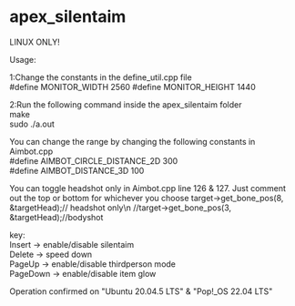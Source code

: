 # apex_silentaim  
  
LINUX ONLY!  
  
Usage:  
  
1:Change the constants in the define_util.cpp file  
#define MONITOR_WIDTH 2560
#define MONITOR_HEIGHT 1440  

2:Run the following command inside the apex_silentaim folder  
make  
sudo ./a.out
  
You can change the range by changing the following constants in Aimbot.cpp  
#define AIMBOT_CIRCLE_DISTANCE_2D 300  
#define AIMBOT_DISTANCE_3D 100  

You can toggle headshot only in Aimbot.cpp line 126 & 127.
Just comment out the top or bottom for whichever you choose
target->get_bone_pos(8, &targetHead);// headshot only\n
 //target->get_bone_pos(3, &targetHead);//bodyshot
  
key:  
Insert -> enable/disable silentaim  
Delete -> speed down  
PageUp -> enable/disable thirdperson mode  
PageDown -> enable/disable item glow  
  

Operation confirmed on "Ubuntu 20.04.5 LTS"  & "Pop!_OS 22.04 LTS"
  
